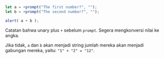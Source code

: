 

```js run demo
let a = +prompt("The first number?", "");
let b = +prompt("The second number?", "");

alert( a + b );
```

Catatan bahwa unary plus `+` sebelum `prompt`. Segera mengkonversi nilai ke angka.

Jika tidak, `a` dan `b` akan menjadi string jumlah mereka akan menjadi gabungan mereka, yaitu: `"1" + "2" = "12"`.